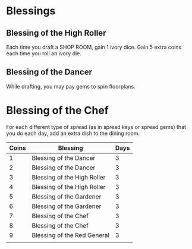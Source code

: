 # Blessings
## Blessing of the High Roller
Each time you draft a SHOP ROOM, gain 1 ivory dice. Gain 5 extra coins each time you roll an ivory die.
## Blessing of the Dancer
While drafting, you may pay gems to spin floorplans.
# Blessing of the Chef
For each different type of spread (as in spread keys or spread gems) that you do each day, add an extra dish to the dining room.

| Coins | Blessing                    | Days |
| ----- | --------------------------- | ---- |
| 1     | Blessing of the Dancer      | 3    |
| 2     | Blessing of the Dancer      | 3    |
| 3     | Blessing of the High Roller | 3    |
| 4     | Blessing of the High Roller | 3    |
| 5     | Blessing of the Gardener    | 3    |
| 6     | Blessing of the Gardener    | 3    |
| 7     | Blessing of the Chef        | 3    |
| 8     | Blessing of the Chef        | 3    |
| 9     | Blessing of the Red General | 3    |
|       |                             |      |
